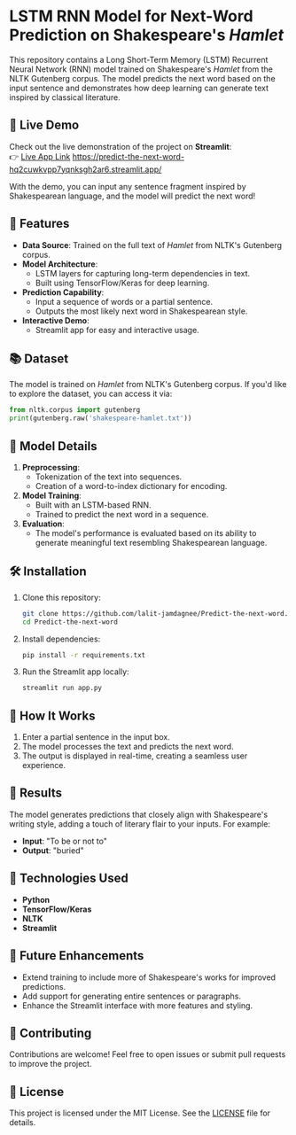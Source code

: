 
# LSTM RNN Model for Next-Word Prediction on Shakespeare's *Hamlet*  
This repository contains a Long Short-Term Memory (LSTM) Recurrent Neural Network (RNN) model trained on Shakespeare's *Hamlet* from the NLTK Gutenberg corpus. The model predicts the next word based on the input sentence and demonstrates how deep learning can generate text inspired by classical literature.

## 🚀 Live Demo  
Check out the live demonstration of the project on **Streamlit**:  
👉 [Live App Link](#) https://predict-the-next-word-hq2cuwkvpp7yqnksgh2ar6.streamlit.app/  

With the demo, you can input any sentence fragment inspired by Shakespearean language, and the model will predict the next word!

## 📜 Features  
- **Data Source**: Trained on the full text of *Hamlet* from NLTK's Gutenberg corpus.  
- **Model Architecture**:  
  - LSTM layers for capturing long-term dependencies in text.  
  - Built using TensorFlow/Keras for deep learning.  
- **Prediction Capability**:  
  - Input a sequence of words or a partial sentence.  
  - Outputs the most likely next word in Shakespearean style.  
- **Interactive Demo**:  
  - Streamlit app for easy and interactive usage.  

## 📚 Dataset  
The model is trained on *Hamlet* from NLTK's Gutenberg corpus. If you'd like to explore the dataset, you can access it via:  
```python
from nltk.corpus import gutenberg
print(gutenberg.raw('shakespeare-hamlet.txt'))
```

## 🧠 Model Details  
1. **Preprocessing**:  
   - Tokenization of the text into sequences.  
   - Creation of a word-to-index dictionary for encoding.  
2. **Model Training**:  
   - Built with an LSTM-based RNN.  
   - Trained to predict the next word in a sequence.  
3. **Evaluation**:  
   - The model's performance is evaluated based on its ability to generate meaningful text resembling Shakespearean language.  

## 🛠️ Installation  
1. Clone this repository:  
   ```bash
   git clone https://github.com/lalit-jamdagnee/Predict-the-next-word.git
   cd Predict-the-next-word
   ```
2. Install dependencies:  
   ```bash
   pip install -r requirements.txt
   ```
3. Run the Streamlit app locally:  
   ```bash
   streamlit run app.py
   ```

## 🎥 How It Works  
1. Enter a partial sentence in the input box.  
2. The model processes the text and predicts the next word.  
3. The output is displayed in real-time, creating a seamless user experience.  

## 🌟 Results  
The model generates predictions that closely align with Shakespeare's writing style, adding a touch of literary flair to your inputs. For example:  
- **Input**: "To be or not to"  
- **Output**: "buried"  

## 🔗 Technologies Used  
- **Python**  
- **TensorFlow/Keras**  
- **NLTK**  
- **Streamlit**  

## 📝 Future Enhancements  
- Extend training to include more of Shakespeare's works for improved predictions.  
- Add support for generating entire sentences or paragraphs.  
- Enhance the Streamlit interface with more features and styling.  

## 🤝 Contributing  
Contributions are welcome! Feel free to open issues or submit pull requests to improve the project.  

## 📜 License  
This project is licensed under the MIT License. See the [LICENSE](LICENSE) file for details.  

